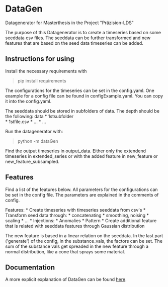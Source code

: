 # DataGen

Datagenerator for Masterthesis in the Project "Präzision-LDS"

The purpose of this Datagenerator is to create a timeseries based on some seeddata csv files. The seeddata can be further transformed and new features that are based on the seed data timeseries can be added. 

## Instructions for using

Install the necessary requirements with 

> pip install requirements

The configurations for the timeseries can be set in the config.yaml. One example for a config file can be found in configExample.yaml. You can copy it into the config.yaml. 

The seeddata should be stored in subfolders of data. The depth should be the following:
data
    * 1stsubfolder  
        * 1stfile.csv
        * ...
    * ...


Run the datagenerator with:

> python -m dataGen

Find the output timeseries in output_data.  Either only the extendend timeseries in extended_series or with the added feature in new_feature or new_feature_subsampled.

## Features

Find a list of the features below. All parameters for the configurations can be set in the config file. The parameters are explained in the comments of config.


Features:
    * Create timeseries with timeseries seeddata from csv's
    * Transform seed data through:
        * concatenating
        * smoothing, noising
        * scaling
        * ...
        * Injections: 
            * Anomalies
            * Pattern
    * Create additional feature that is related with seeddata features through Gaussian distribution

The new feature is based in a linear relation on the seeddata. In the last part ('generate') of the config, in the substance_vals, the factors can be set.
The sum of the substance vals get spreaded in the new feature through a normal distribution, like a cone that sprays some material. 


## Documentation

A more explicit explanation of DataGen can be found [here](doc/index.md).

